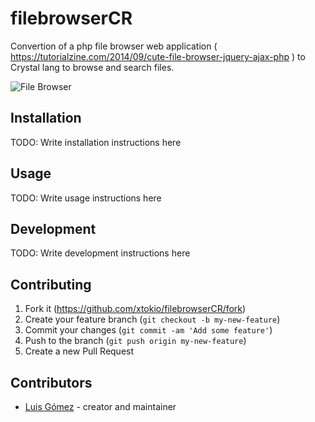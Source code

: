 # filebrowserCR

Convertion of a php file browser web application ( https://tutorialzine.com/2014/09/cute-file-browser-jquery-ajax-php ) to Crystal lang to browse and search files.

![File Browser](https://raw.githubusercontent.com/xtokio/filebrowserCR/master/filebrowser.png)

## Installation

TODO: Write installation instructions here

## Usage

TODO: Write usage instructions here

## Development

TODO: Write development instructions here

## Contributing

1. Fork it (<https://github.com/xtokio/filebrowserCR/fork>)
2. Create your feature branch (`git checkout -b my-new-feature`)
3. Commit your changes (`git commit -am 'Add some feature'`)
4. Push to the branch (`git push origin my-new-feature`)
5. Create a new Pull Request

## Contributors

- [Luis Gómez](https://github.com/xtokio) - creator and maintainer
